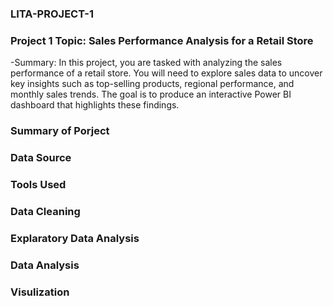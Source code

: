 ### LITA-PROJECT-1

### Project 1 Topic: Sales Performance Analysis for a Retail Store
-Summary: In this project, you are tasked with analyzing the sales performance of a retail store.
You will need to explore sales data to uncover key insights such as top-selling products, regional
performance, and monthly sales trends. The goal is to produce an interactive Power BI
dashboard that highlights these findings.

### Summary of Porject

### Data Source

### Tools Used

### Data Cleaning

### Explaratory Data Analysis

### Data Analysis

### Visulization


